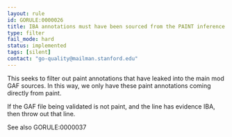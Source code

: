 ```yaml
---
layout: rule
id: GORULE:0000026
title: IBA annotations must have been sourced from the PAINT inference pipeline
type: filter
fail_mode: hard
status: implemented
tags: [silent]
contact: "go-quality@mailman.stanford.edu"
---
```

This seeks to filter out paint annotations that have leaked into the main mod GAF
sources. In this way, we only have these paint annotations coming directly from
paint.

If the GAF file being validated is not paint, and the line has evidence IBA,
then throw out that line.

See also GORULE:0000037
